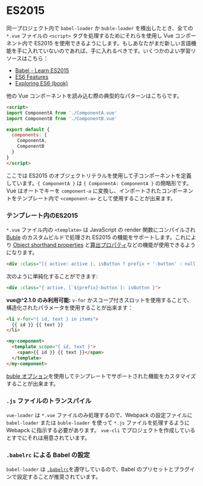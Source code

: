 # ES2015

同一プロジェクト内で `babel-loader` か `buble-loader` を検出したとき、全ての `*.vue` ファイルの `<script>` タグを処理するためにそれらを使用し Vue コンポーネント内で ES2015 を使用できるようにします。もしあなたがまだ新しい言語機能を手に入れていないのであれば、手に入れるべきです。いくつかのよい学習リソースはこちら：
- [Babel - Learn ES2015](https://babeljs.io/docs/learn-es2015/)
- [ES6 Features](https://github.com/lukehoban/es6features)
- [Exploring ES6 (book)](https://leanpub.com/exploring-es6)

他の Vue コンポーネントを読み込む際の典型的なパターンはこちらです。

``` html
<script>
import ComponentA from './ComponentA.vue'
import ComponentB from './ComponentB.vue'

export default {
  components: {
    ComponentA,
    ComponentB
  }
}
</script>
```

ここでは ES2015 のオブジェクトリテラルを使用して子コンポーネントを定義しています。`{ ComponentA }` は `{ ComponentA: ComponentA }` の簡略形です。 Vue はオートでキーを `component-a` に変換し、インポートされたコンポーネントをテンプレート内で `<component-a>` として使用することが出来ます。

### テンプレート内のES2015

`*.vue` ファイル内の `<template>` は JavaScript の render 関数にコンパイルされ[Buble](https://buble.surge.sh/guide/) のカスタムビルドで処理され ES2015 の機能をサポートします。これにより [Object shorthand properties](https://buble.surge.sh/guide/#object-shorthand-methods-and-properties-transforms-concisemethodproperty-) と[算出プロパティ](https://buble.surge.sh/guide/#computed-properties-transforms-computedproperty-)などの機能が使用できるようになります。

``` html
<div :class="[{ active: active }, isButton ? prefix + '-button' : null]">
```

次のように単純化することができます:

``` html
<div :class="{ active, [`${prefix}-button`]: isButton }">
```

**vue@^2.1.0 のみ利用可能:** `v-for` かスコープ付きスロットを使用することで、構造化されたパラメータを使用することが出来ます：

``` html
<li v-for="{ id, text } in items">
  {{ id }} {{ text }}
</li>
```

``` html
<my-component>
  <template scope="{ id, text }">
    <span>{{ id }} {{ text }}</span>
  </template>
</my-component>
```

[buble オプション](../options.md#buble)を使用してテンプレートでサポートされた機能をカスタマイズすることが出来ます。

### `.js` ファイルのトランスパイル

`vue-loader` は `*.vue` ファイルのみ処理するので、Webpack の設定ファイルに `babel-loader` または `buble-loader` を使って `*.js` ファイルを処理するように Webapck に指示する必要があります。 `vue-cli` でプロジェクトを作成しているとすでにそれは用意されています。

### `.babelrc` による Babel の設定

`babel-loader` は [`.babelrc`](https://babeljs.io/docs/usage/babelrc/)を遵守しているので、Babel のプリセットとプラグインで設定することが推奨されています。
